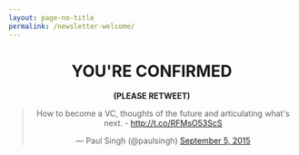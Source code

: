 ```yaml
---
layout: page-no-title
permalink: /newsletter-welcome/
---
```


<h1 align="center"><strong>YOU'RE CONFIRMED</strong></h1>

<p align="center"><strong>(PLEASE RETWEET)</strong></p>

<blockquote align="center" class="twitter-tweet" lang="en"><p lang="en" dir="ltr">How to become a VC, thoughts of the future and articulating what&#39;s next. - <a href="http://t.co/RFMsO53ScS">http://t.co/RFMsO53ScS</a></p>&mdash; Paul Singh (@paulsingh) <a href="https://twitter.com/paulsingh/status/640205005849534465">September 5, 2015</a></blockquote> <script async src="//platform.twitter.com/widgets.js" charset="utf-8"></script>